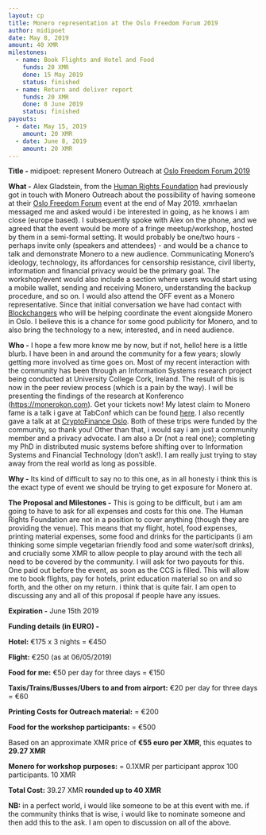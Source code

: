 ```yaml
---
layout: cp
title: Monero representation at the Oslo Freedom Forum 2019
author: midipoet
date: May 8, 2019
amount: 40 XMR
milestones:
  - name: Book Flights and Hotel and Food
    funds: 20 XMR
    done: 15 May 2019
    status: finished
  - name: Return and deliver report
    funds: 20 XMR
    done: 8 June 2019
    status: finished
payouts:
  - date: May 15, 2019
    amount: 20 XMR
  - date: June 8, 2019
    amount: 20 XMR
---
```



**Title -** midipoet: represent Monero Outreach at [Oslo Freedom Forum 2019](https://oslofreedomforum.com/events/2019-oslo-freedom-forum)

**What -** Alex Gladstein, from the [Human Rights Foundation](https://hrf.org/) had previously got in touch with Monero Outreach about the possibility of having someone at their [Oslo Freedom Forum](https://oslofreedomforum.com/events/2019-oslo-freedom-forum) event at the end of May 2019. xmrhaelan messaged me and asked would i be interested in going, as he knows i am close (europe based). I subsequently spoke with Alex on the phone, and we agreed that the event would be more of a fringe meetup/workshop, hosted by them in a semi-formal setting. It would probably be one/two hours - perhaps invite only (speakers and attendees) - and would  be a chance to talk and demonstrate Monero to a new audience. Communicating Monero’s ideology, technology, its affordances for censorship resistance, civil liberty, information and financial privacy would be the primary goal. The workshop/event would also include a section where users would start using a mobile wallet, sending and receiving Monero, understanding the backup procedure, and so on. I would also attend the OFF event as a Monero representative. Since that initial conversation we have had contact with [Blockchangers](https://www.blockchangers.com/)  who will be helping coordinate the event alongside Monero in Oslo. I believe this is a chance for some good publicity for Monero, and to also bring the technology to a new, interested, and in need audience. 

**Who -** I hope a few more know me by now, but if not, hello! here is a little blurb. I have been in and around the community for a few years; slowly getting more involved as time goes on. Most of my recent interaction with the community has been through an Information Systems research project being conducted at University College Cork, Ireland. The result of this is now in the peer review process (which is a pain by the way). I will be presenting the findings of the research at Konferenco (https://monerokon.com). Get your tickets now! My latest claim to Monero fame is a talk i gave at TabConf which can be found [here](https://youtu.be/6JIz_H8irAQ). I also recently gave a talk at  at [CryptoFinance Oslo](https://www.reddit.com/r/Monero/comments/9yh9zi/cryptofinance_oslo_2018_report_by_midipoet/). Both of these trips were funded by the community, so thank you! Other than that, i would say i am just a community member and a privacy advocate. I am also a Dr (not a real one); completing my PhD in distributed music systems before shifting over to Information Systems and Financial Technology (don’t ask!). I am really just trying to stay away from the real world as long as possible.

**Why -** Its kind of difficult to say no to this one, as in all honesty i think this is the exact type of event we should be trying to get exposure for Monero at.  

**The Proposal and Milestones -** This is going to be difficult, but i am am going to have to ask for all expenses and costs for this one. The Human Rights Foundation are not in a position to cover anything (though they are providing the venue). This means that my flight, hotel, food expenses, printing material expenses, some food and drinks for the participants (i am thinking some simple vegetarian friendly food and some water/soft drinks), and crucially some XMR to allow people to play around with the tech all need to be covered by the community. 
I will ask for two payouts for this. One paid out before the event, as soon as the CCS is filled. This will allow me to book flights, pay for hotels, print education material so on and so forth, and the other on my return. i think that is quite fair. I am open to discussing any and all of this proposal if people have any issues.

**Expiration -** June 15th 2019

**Funding details (in EURO) -**

**Hotel:** €175 x 3 nights = €450

**Flight:** €250 (as at 06/05/2019)

**Food for me:** €50 per day for three days  = €150

**Taxis/Trains/Busses/Ubers to and from airport:** €20 per day for three days  = €60

**Printing Costs for Outreach material:** = €200

**Food for the workshop participants:** = €500

Based on an approximate XMR price of **€55 euro per XMR**, this equates to **29.27 XMR**

**Monero for workshop purposes:**  = 0.1XMR per participant approx 100 participants. 10 XMR

**Total Cost:** 39.27 XMR **rounded up to 40 XMR**

**NB:** in a perfect world, i would like someone to be at this event with me. if the community thinks that is wise, i would like to nominate someone and then add this to the ask. I am open to discussion on all of the above. 